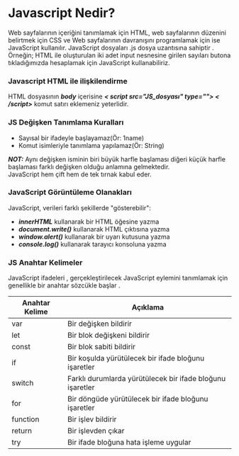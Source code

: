 <h1>Javascript Nedir?</h1>
Web sayfalarının içeriğini tanımlamak için HTML, web sayfalarının düzenini belirtmek için CSS ve Web sayfalarının davranışını programlamak için ise JavaScript kullanılır. JavaScript dosyaları .js dosya uzantısına sahiptir .
<br>Örneğin; HTML ile oluşturulan iki adet input nesnesine girilen sayıları butona tıkladığımızda hesaplamak için JavaScript kullanabiliriz.<br>
<h3>Javascript HTML ile ilişkilendirme</h3>
HTML dosyasının <b><i>body</i></b> içerisine <b><i>< script src="JS_dosyası" type=""> < /script></i></b> komut satırı eklemeniz yeterlidir.<br>
 <h3>JS Değişken Tanımlama Kuralları</h3>
  <ul>
    <li>Sayısal bir ifadeyle başlayamaz(Ör: 1name)</li>
    <li>Komut isimleriyle tanımlama yapılamaz(Ör: String)</li>
  </ul>
  <b><i>NOT:</i></b> Aynı değişken isminin biri büyük harfle başlaması diğeri küçük harfle başlaması farklı değişken olduğu anlamına gelmektedir.<br>JavaScript hem çift hem de tek tırnak kabul eder.<br>
<h3>JavaScript Görüntüleme Olanakları</h3>
  JavaScript, verileri farklı şekillerde "gösterebilir":
  <ul>
    <li><b><i>innerHTML</i></b> kullanarak bir HTML öğesine yazma</li>
    <li><b><i>document.write()</i></b> kullanarak HTML çıktısına yazma </li>
    <li><b><i>window.alert()</i></b> kullanarak bir uyarı kutusuna yazma</li>
    <li><b><i>console.log()</i></b> kullanarak tarayıcı konsoluna yazma </li>
  </ul>
  <h3>JS Anahtar Kelimeler</h3>
JavaScript ifadeleri , gerçekleştirilecek JavaScript eylemini tanımlamak için genellikle bir anahtar sözcükle başlar .
  <table>
    <thead>
      <tr>
        <th>Anahtar Kelime</th>
        <th>Açıklama</th>
      </tr>
    </thead>
    <tbody>
      <tr>
        <td>var </td>
        <td>	Bir değişken bildirir</td>
      </tr>
       <tr>
        <td>let </td>
        <td>Bir blok değişkeni bildirir </td>
      </tr>
       <tr>
        <td>const </td>
        <td> Bir blok sabiti bildirir</td>
      </tr>
       <tr>
        <td>if </td>
        <td>Bir koşulda yürütülecek bir ifade bloğunu işaretler </td>
      </tr>
       <tr>
        <td>switch </td>
        <td>Farklı durumlarda yürütülecek bir ifade bloğunu işaretler </td>
      </tr>
       <tr>
        <td>for </td>
        <td>Bir döngüde yürütülecek bir ifade bloğunu işaretler </td>
      </tr>
       <tr>
        <td>function </td>
        <td>Bir işlev bildirir </td>
      </tr>
       <tr>
        <td>return </td>
        <td>Bir işlevden çıkar </td>
      </tr>
       <tr>
        <td>try </td>
        <td>Bir ifade bloğuna hata işleme uygular </td>
      </tr>
    </tbody>
  </table>

